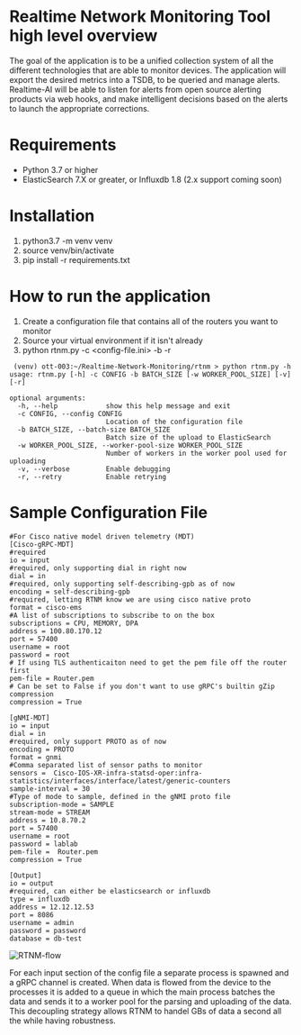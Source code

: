 # Realtime Network Monitoring Tool high level overview
The goal of the application is to be a unified collection system of all the different technologies that are able to monitor devices.  The application will export the desired metrics into a TSDB, to be queried and manage alerts. Realtime-AI will be able to listen for alerts from open source alerting products via web hooks, and make intelligent decisions based on the alerts to launch the appropriate corrections. 

# Requirements
* Python 3.7 or higher 
* ElasticSearch 7.X or greater, or Influxdb 1.8 (2.x support coming soon)

# Installation 
1. python3.7 -m venv venv 
2. source venv/bin/activate 
3. pip install -r requirements.txt 

# How to run the application 
1. Create a configuration file that contains all of the routers you want to monitor
2. Source your virtual environment if it isn't already
3. python rtnm.py -c <config-file.ini> -b <batch size> -r <Retry if router is down or goes down>
 
```
 (venv) ott-003:~/Realtime-Network-Monitoring/rtnm > python rtnm.py -h
usage: rtnm.py [-h] -c CONFIG -b BATCH_SIZE [-w WORKER_POOL_SIZE] [-v] [-r]

optional arguments:
  -h, --help            show this help message and exit
  -c CONFIG, --config CONFIG
                        Location of the configuration file
  -b BATCH_SIZE, --batch-size BATCH_SIZE
                        Batch size of the upload to ElasticSearch
  -w WORKER_POOL_SIZE, --worker-pool-size WORKER_POOL_SIZE
                        Number of workers in the worker pool used for uploading
  -v, --verbose         Enable debugging
  -r, --retry           Enable retrying
 ```

  
# Sample Configuration File  
```
#For Cisco native model driven telemetry (MDT)
[Cisco-gRPC-MDT]
#required
io = input
#required, only supporting dial in right now
dial = in
#required, only supporting self-describing-gpb as of now
encoding = self-describing-gpb
#required, letting RTNM know we are using cisco native proto
format = cisco-ems
#A list of subscriptions to subscribe to on the box
subscriptions = CPU, MEMORY, DPA
address = 100.80.170.12
port = 57400
username = root
password = root
# If using TLS authenticaiton need to get the pem file off the router first
pem-file = Router.pem
# Can be set to False if you don't want to use gRPC's builtin gZip compression 
compression = True

[gNMI-MDT]
io = input
dial = in
#required, only support PROTO as of now
encoding = PROTO
format = gnmi
#Comma separated list of sensor paths to monitor
sensors =  Cisco-IOS-XR-infra-statsd-oper:infra-statistics/interfaces/interface/latest/generic-counters
sample-interval = 30
#Type of mode to sample, defined in the gNMI proto file
subscription-mode = SAMPLE
stream-mode = STREAM
address = 10.8.70.2
port = 57400
username = root
password = lablab
pem-file =  Router.pem
compression = True

[Output]
io = output
#required, can either be elasticsearch or influxdb
type = influxdb
address = 12.12.12.53
port = 8086
username = admin
password = password
database = db-test

```
 
![RTNM-flow](https://user-images.githubusercontent.com/365160/121397992-e2701780-c922-11eb-914d-a6b8b4b97f7d.png)

For each input section of the config file a separate process is spawned and a gRPC channel is created.
When data is flowed from the device to the processes it is added to a queue in which the main process batches the data and sends it to a worker pool for the parsing and uploading of the data.  This decoupling strategy allows RTNM to handel GBs of data a second all the while having robustness.

